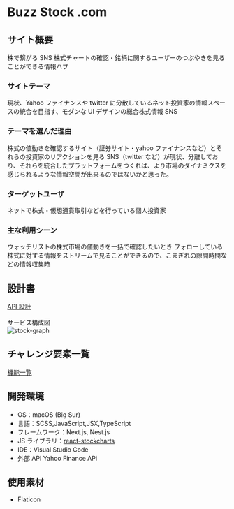 # Buzz Stock .com

## サイト概要

株で繋がる SNS
株式チャートの確認・銘柄に関するユーザーのつぶやきを見ることができる情報ハブ

### サイトテーマ

現状、Yahoo ファイナンスや twitter に分散しているネット投資家の情報スペースの統合を目指す、モダンな UI デザインの総合株式情報 SNS

### テーマを選んだ理由

株式の値動きを確認するサイト（証券サイト・yahoo ファイナンスなど）とそれらの投資家のリアクションを見る SNS（twitter など）が現状、分離しており、それらを統合したプラットフォームをつくれば、より市場のダイナミクスを感じられるような情報空間が出来るのではないかと思った。

### ターゲットユーザ

ネットで株式・仮想通貨取引などを行っている個人投資家

### 主な利用シーン

ウォッチリストの株式市場の値動きを一括で確認したいとき
フォローしている株式に対する情報をストリームで見ることができるので、こまぎれの隙間時間などの情報収集時

## 設計書

[API 設計](https://docs.google.com/spreadsheets/d/1nVxSBZcZD90IaEu8aTSGJ7LG71RndOzKpVPTrfhpWCo/edit)
<br>
<br>
サービス構成図
<br>
![stock-graph](https://user-images.githubusercontent.com/24717695/119268484-347c2200-bc2e-11eb-93bf-741c8f756f01.jpg)

## チャレンジ要素一覧

[機能一覧](https://docs.google.com/spreadsheets/d/1CKBFeNrOqsrLOffS6QvcRCTWcm7kYWbaGxoShlwGPnY/edit#gid=0)

## 開発環境

- OS：macOS (Big Sur)
- 言語：SCSS,JavaScript,JSX,TypeScript
- フレームワーク：Next.js, Nest.js
- JS ライブラリ：[react-stockcharts](https://github.com/rrag/react-stockcharts)
- IDE：Visual Studio Code
- 外部 API Yahoo Finance APi

## 使用素材

- Flaticon
